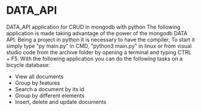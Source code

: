 # DATA_API
DATA_API application for CRUD in mongodb with python
The following application is made taking advantage of the power of the mongodb DATA API. Being a project in python it is necessary to have the compiler. 
To start it simply type "py main.py" in CMD, "python3 main.py" in linux or from visual studio code from the archive folder by opening a terminal and typing CTRL + F5. 
With the following application you can do the following tasks on a bicycle database:

- View all documents
- Group by features
- Search a document by its id
- Group by different elements
- Insert, delete and update documents
